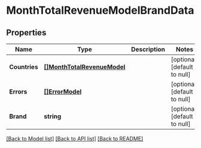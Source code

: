 # MonthTotalRevenueModelBrandData

## Properties
Name | Type | Description | Notes
------------ | ------------- | ------------- | -------------
**Countries** | [**[]MonthTotalRevenueModel**](MonthTotalRevenueModel.md) |  | [optional] [default to null]
**Errors** | [**[]ErrorModel**](ErrorModel.md) |  | [optional] [default to null]
**Brand** | **string** |  | [optional] [default to null]

[[Back to Model list]](../README.md#documentation-for-models) [[Back to API list]](../README.md#documentation-for-api-endpoints) [[Back to README]](../README.md)

